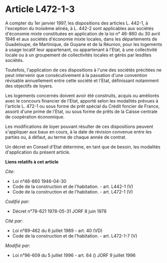 # Article L472-1-3

A compter du 1er janvier 1997, les dispositions des articles L. 442-1, à l'exception du troisième alinéa, à L. 442-2 sont
applicables aux sociétés d'économie mixte constituées en application de la loi n° 46-860 du 30 avril 1946 et aux sociétés
d'économie mixte locales, dans les départements de Guadeloupe, de Martinique, de Guyane et de la Réunion, pour les logements
à usage locatif leur appartenant, ou appartenant à l'Etat, à une collectivité locale ou à un groupement de collectivités
locales et gérés par lesdites sociétés.

Toutefois, l'application de ces dispositions à l'une des sociétés précitées ne peut intervenir que consécutivement à la
passation d'une convention révisable annuellement entre cette société et l'Etat, définissant notamment des objectifs de
loyers.

Les logements concernés doivent avoir été construits, acquis ou améliorés avec le concours financier de l'Etat, apporté selon
les modalités prévues à l'article L. 472-1 ou sous forme de prêt spécial du Crédit foncier de France, assorti d'une prime de
l'Etat, ou sous forme de prêts de la Caisse centrale de coopération économique.

Les modifications de loyer pouvant résulter de ces dispositions peuvent s'appliquer aux baux en cours, à la date de révision
convenue entre les parties ou, à défaut, au terme de chaque année de contrat.

Un décret en Conseil d'Etat détermine, en tant que de besoin, les modalités d'application du présent article.

**Liens relatifs à cet article**

_Cite_:

  - Loi n°46-860 1946-04-30
  - Code de la construction et de l'habitation. - art. L442-1 (V)
  - Code de la construction et de l'habitation. - art. L472-1 (V)

_Codifié par_:

  - Décret n°78-621 1978-05-31 JORF 8 juin 1978

_Cité par_:

  - Loi n°89-462 du 6 juillet 1989 - art. 40 (VD)
  - Code de la construction et de l'habitation. - art. L472-1-7 (V)

_Modifié par_:

  - Loi n°96-609 du 5 juillet 1996 - art. 64 () JORF 9 juillet 1996
